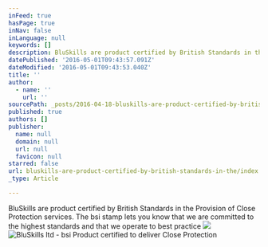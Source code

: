 ```yaml
---
inFeed: true
hasPage: true
inNav: false
inLanguage: null
keywords: []
description: BluSkills are product certified by British Standards in the Provision of Close Protection services. The bsi stamp lets you know that we are committed to the highest standards and that we operate to best practice
datePublished: '2016-05-01T09:43:57.091Z'
dateModified: '2016-05-01T09:43:53.040Z'
title: ''
author:
  - name: ''
    url: ''
sourcePath: _posts/2016-04-18-bluskills-are-product-certified-by-british-standards-in-the.md
published: true
authors: []
publisher:
  name: null
  domain: null
  url: null
  favicon: null
starred: false
url: bluskills-are-product-certified-by-british-standards-in-the/index.html
_type: Article

---
```

BluSkills are product certified by British Standards in the Provision of Close Protection services. The bsi stamp lets you know that we are committed to the highest standards and that we operate to best practice
![](https://the-grid-user-content.s3-us-west-2.amazonaws.com/a7f2e03a-7ded-4b57-8af2-c7fc100fef3b.jpg)
![BluSkills ltd - bsi Product certified to deliver Close Protection](https://the-grid-user-content.s3-us-west-2.amazonaws.com/90967afc-8678-4298-abd3-ee628c6449ee.jpg)
